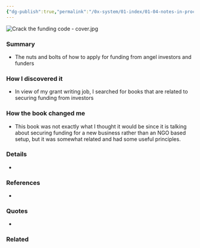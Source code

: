 ```yaml
---
{"dg-publish":true,"permalink":"/0x-system/01-index/01-04-notes-in-process/crack-the-funding-code-how-investors-think-and-what-they-need-to-hear-to-fund-your-startup-judy-robinett/","title":"Crack the Funding Code - How Investors Think and What They Need to Hear to Fund Your Startup - Judy Robinett","created":"2024-03-02T12:00:59.314+03:00","updated":"2024-03-02T12:14:24.225+03:00"}
---
```



![Crack the funding code - cover.jpg](/img/user/Crack%20the%20funding%20code%20-%20cover.jpg)
### Summary
- The nuts and bolts of how to apply for funding from angel investors and funders

### How I discovered it
- In view of my grant writing job, I searched for books that are related to securing funding from investors

### How the book changed me
- This book was not exactly what I thought it would be since it is talking about securing funding for a new business rather than an NGO based setup, but it was somewhat related and had some useful principles.

### Details
- 

### References
- 

### Quotes
- 

### Related

